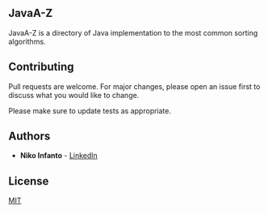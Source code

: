 ## JavaA-Z

JavaA-Z is a directory of Java implementation to the most common sorting algorithms.

## Contributing
Pull requests are welcome. For major changes, please open an issue first to discuss what you would like to change.

Please make sure to update tests as appropriate.

## Authors

* **Niko Infanto** - [LinkedIn](https://www.linkedin.com/in/niko-infanto/)

## License
[MIT](https://choosealicense.com/licenses/mit/)
